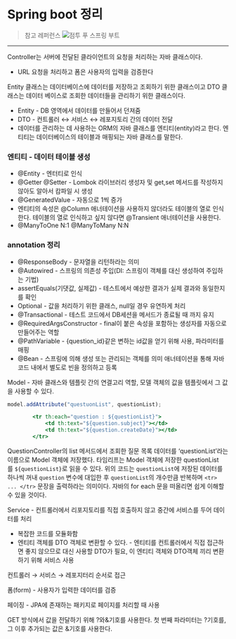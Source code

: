 # Spring boot 정리

> 참고 레퍼런스
> ![점투 푸 스프링 부트](https://wikidocs.net/book/7601)


---

Controller는 서버에 전달된 클라이언트의 요청을 처리하는 자바 클래스이다.

- URL 요청을 처리하고 폼은 사용자의 입력을 검증한다

Entity 클래스는 데이터베이스에 데이터를 저장하고 조회하기 위한 클래스이고 DTO 클래스는 데이터 베이스로 조회한 데이터들을 관리하기 위한 클래스이다. 

- Entity - DB 영역에서 데이터를 만들어서 던져줌
- DTO - 컨트롤러 ↔ 서비스 ↔  레포지토리 간의 데이터 전달
- 데이터를 관리하는 데 사용하는 ORM의 자바 클래스를 엔티티(entity)라고 한다. 엔티티는 데이터베이스의 테이블과 매핑되는 자바 클래스를 말한다.

### 엔티티 - 데이터 테이블 생성

- @Entity - 엔터티로 인식
- @Getter @Setter - Lombok 라이브러리 생성자 및 get,set 메서드를 작성하지 않아도 알아서 캄파일 시 생성
- @GeneratedValue - 자동으로 1씩 증가
- 엔티티의 속성은 @Column 애너테이션을 사용하지 않더라도 테이블의 열로 인식한다. 테이블의 열로 인식하고 싶지 않다면 @Transient 애너테이션을 사용한다.
- @ManyToOne N:1  @ManyToMany N:N

### annotation 정리

- @ResponseBody - 문자열을 리턴하라는 의미
- @Autowired - 스프링의 의존성 주입(DI: 스프링이 객체를 대신 생성하여 주입하는 기법)
- assertEquals(기댓값, 실제값) - 테스트에서 예상한 결과가 실제 결과와 동일한지를 확인
- Optional - 값을 처리하기 위한 클래스, null일 경우 유연하게 처리
- @Transactional - 테스트 코드에서 DB세션을 메서드가 종료될 때 까지 유지
- @RequiredArgsConstructor - final이 붙은 속성을 포함하는 생성자를 자동으로 만들어주는 역할
- @PathVariable - {question_id}같은 변하는 id값을 얻기 위해 사용, 파라미터를 매핑
- @Bean - 스프링에 의해 생성 또는 관리되는 객체를 의미 애너테이션을 통해 자바 코드 내에서 별도로 빈을 정의하고 등록

Model - 자바 클래스와 템플릿 간의 연결고리 역할, 모델 객체의 값을 템플릿에서 그 값을 사용할 수 있다.

```jsx
model.addAttribute("questuonList", questionList);

        <tr th:each="question : ${questionList}">
            <td th:text="${question.subject}"></td>
            <td th:text="${question.createDate}"></td>
        </tr>
```

QuestionController의 list 메서드에서 조회한 질문 목록 데이터를 ‘questionList’라는 이름으로 Model 객체에 저장했다. 타임리프는 Model 객체에 저장한 questionList를 `${questionList}`로 읽을 수 있다. 위의 코드는 `questionList`에 저장된 데이터를 하나씩 꺼내 `question` 변수에 대입한 후 `questionList`의 개수만큼 반복하며 `<tr> ... </tr>` 문장을 출력하라는 의미이다. 자바의 for each 문을 떠올리면 쉽게 이해할 수 있을 것이다.

Service - 컨트롤러에서 리포지토리를 직접 호출하지 않고 중간에 서비스를 두어 데이터를 처리

- 복잡한 코드를 모듈화함
- 엔티티 객체를 DTO 객체로 변환할 수 있다. - 엔티티를 컨트롤러에서 직접 접근하면  좋지 않으므로 대신 사용할 DTO가 필요, 이 엔티티 객체와 DTO객체 끼리 변환하기 위해 서비스 사용

컨트롤러 → 서비스 → 레포지터리 순서로 접근

폼(form) - 사용자가 입력한 데이터를 검증

페이징 - JPA에 존재하는 패키지로 페이지를 처리할 때 사용

GET 방식에서 값을 전달하기 위해 ?와&기호를 사용한다. 첫 번째 파라미터는 ?기호를, 그 이후 추가되는 값은 &기호를 사용한다.
